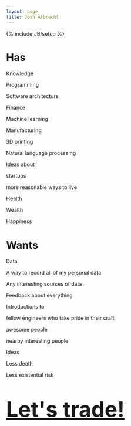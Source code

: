 ```yaml
---
layout: page
title: Josh Albrecht
---
```

{% include JB/setup %}

<div id="trade-table" class="row">
  <div class="span4">
    <h1>Has</h1>
    <p class="trade-category">Knowledge</p>
      <p class="trade-item">Programming</p>
      <p class="trade-item">Software architecture</p>
      <p class="trade-item">Finance</p>
      <p class="trade-item">Machine learning</p>	  
      <p class="trade-item">Manufacturing</p>
      <p class="trade-item">3D printing</p>	  
      <p class="trade-item">Natural language processing</p>	  
    <p class="trade-category">Ideas about</p>
      <p class="trade-item">startups</p>
      <p class="trade-item">more reasonable ways to live</p>	  
    <p class="trade-category">Health</p>	
    <p class="trade-category">Wealth</p>
    <p class="trade-category">Happiness</p>
  </div>
  <div class="span4" style="width:320px">
    <h1>Wants</h1>
    <p class="trade-category">Data</p>
      <p class="trade-item">A way to record all of my personal data</p>
	  <p class="trade-item">Any interesting sources of data</p>
	  <p class="trade-item">Feedback about everything</p>
    <p class="trade-category">Introductions to</p>
	  <p class="trade-item">fellow engineers who take pride in their craft</p>
      <p class="trade-item">awesome people</p>
      <p class="trade-item">nearby interesting people</p>
	<p class="trade-category">Ideas</p>
	<p class="trade-category">Less death</p>
	<p class="trade-category">Less existential risk</p>
  </div>
</div>
<h1 style="font-size:58px;margin-top:50px">
<a href="mailto:{{ site.author.email }}">Let's trade!</a>
</h1>

